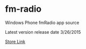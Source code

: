 # fm-radio

Windows Phone fmRadio app source

Latest version release date 3/26/2015

[Store Link](https://www.microsoft.com/en-us/p/fmradio/9nblgggxzlh4)
